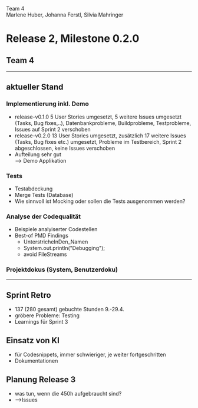 Team 4  
Marlene Huber, Johanna Ferstl, Silvia Mahringer  
# Release 2, Milestone 0.2.0
## Team 4

---
## aktueller Stand
### Implementierung inkl. Demo
- release-v0.1.0  5 User Stories umgesetzt, 5 weitere Issues umgesetzt (Tasks, Bug fixes,..), Datenbankprobleme, Buildprobleme, Testprobleme, Issues auf Sprint 2 verschoben
- release-v0.2.0  13 User Stories umgesetzt, zusätzlich 17 weitere Issues (Tasks, Bug fixes etc.) umgesetzt, Probleme im Testbereich, Sprint 2 abgeschlossen, keine Issues verschoben
- Aufteilung sehr gut   
--> Demo Applikation

### Tests
- Testabdeckung
- Merge Tests (Database) 
- Wie sinnvoll ist Mocking oder sollen die Tests ausgenommen werden?

### Analyse der Codequalität
- Beispiele analyiserter Codestellen
- Best-of PMD Findings
  - UnterstricheInDen_Namen
  - System.out.println("Debugging");
  - avoid FileStreams

### Projektdokus (System, Benutzerdoku)
---

## Sprint Retro
- 137 (280 gesamt) gebuchte Stunden 9.-29.4.
- gröbere Probleme: Testing
- Learnings für Sprint 3

## Einsatz von KI
- für Codesnippets, immer schwieriger, je weiter fortgeschritten
- Dokumentationen

## Planung Release 3
- was tun, wenn die 450h aufgebraucht sind?
- -->Issues
